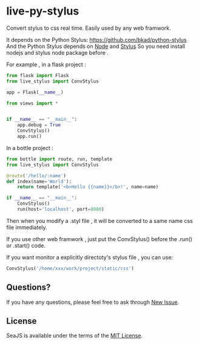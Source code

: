 live-py-stylus
==============

Convert stylus to css real time. Easily used by any web framwork.

It depends on the Python Stylus: https://github.com/bkad/python-stylus
And the Python Stylus depends on [Node](http://nodejs.org) and [Stylus](http://learnboost.github.com/stylus/)
So you need install nodejs and stylus node package before .

For example , in a flask project :

```python
from flask import Flask
from live_stylus import ConvStylus

app = Flask(__name__)

from views import *


if __name__ == "__main__":
    app.debug = True
    ConvStylus()
    app.run()
```

In a bottle project :

```python
from bottle import route, run, template
from live_stylus import ConvStylus

@route('/hello/:name')
def index(name='World'):
    return template('<b>Hello {{name}}</b>!', name=name)

if __name__ == "__main__":
    ConvStylus()
    run(host='localhost', port=8080)
```

Then when you modify a .styl file , it will be converted to a same name css file immediately.

If you use other web framwork , just put the ConvStylus() before the .run() or .start() code.

If you want monitor a explicitly directoty's stylus file , you can use:

```python
ConvStylus('/home/xxx/work/project/static/css')
```

## Questions?

If you have any questions, please feel free to ask through [New Issue](https://github.com/allenm/live-py-stylus/issues/new).

## License

SeaJS is available under the terms of the [MIT License](http://seajs.org/LICENSE.md).
